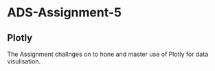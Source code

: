 # ADS-Assignment-5
## Plotly

The Assignment challnges on to hone and master use of Plotly for data visulisation.
